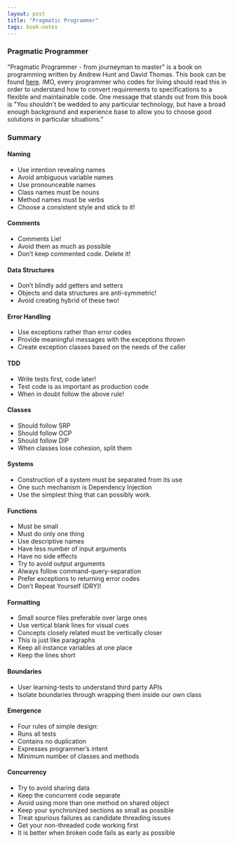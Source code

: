 ```yaml
---
layout: post
title: "Pragmatic Programmer"
tags: book-notes
---
```


### Pragmatic Programmer
"Pragmatic Programmer - from journeyman to master" is a book on programming
written by Andrew Hunt and David Thomas. This book can be found
[here](https://www.amazon.com/Pragmatic-Programmer-Journeyman-Master/dp/020161622X).
IMO, every programmer who codes for living should read this in order to understand
how to convert requirements to specifications to a flexible and maintainable code.
One message that stands out from this book is "You shouldn't be wedded to any
particular technology, but have a broad enough background and experience base to
allow you to choose good solutions in particular situations."

### Summary
#### Naming
* Use intention revealing names
* Avoid ambiguous variable names
* Use pronounceable names
* Class names must be nouns
* Method names must be verbs
* Choose a consistent style and stick to it!

#### Comments
* Comments Lie!
* Avoid them as much as possible
* Don’t keep commented code. Delete it!

#### Data Structures
* Don’t blindly add getters and setters
* Objects and data structures are anti-symmetric!
* Avoid creating hybrid of these two!

#### Error Handling
* Use exceptions rather than error codes
* Provide meaningful messages with the exceptions thrown
* Create exception classes based on the needs of the caller

#### TDD
* Write tests first, code later!
* Test code is as important as production code
* When in doubt follow the above rule!

#### Classes
* Should follow SRP
* Should follow OCP
* Should follow DIP
* When classes lose cohesion, split them

#### Systems
* Construction of a system must be separated from its use
* One such mechanism is Dependency Injection
* Use the simplest thing that can possibly work.

#### Functions
* Must be small
* Must do only one thing
* Use descriptive names
* Have less number of input arguments
* Have no side effects
* Try to avoid output arguments
* Always follow command-query-separation
* Prefer exceptions to returning error codes
* Don’t Repeat Yourself (DRY)!

#### Formatting
* Small source files preferable over large ones
* Use vertical blank lines for visual cues
* Concepts closely related must be vertically closer
* This is just like paragraphs 
* Keep all instance variables at one place
* Keep the lines short

#### Boundaries
* User learning-tests to understand third party APIs
* Isolate boundaries through wrapping them inside our own class

#### Emergence
* Four rules of simple design:
* Runs all tests
* Contains no duplication
* Expresses programmer’s intent
* Minimum number of classes and methods

#### Concurrency
* Try to avoid sharing data
* Keep the concurrent code separate
* Avoid using more than one method on shared object
* Keep your synchronized sections as small as possible
* Treat spurious failures as candidate threading issues
* Get your non-threaded code working first
* It is better when broken code fails as early as possible
